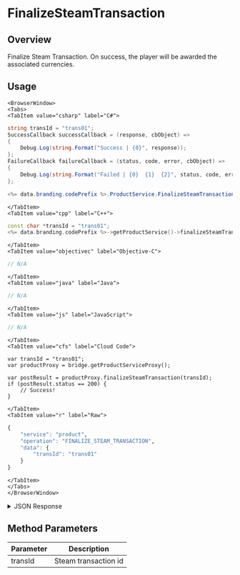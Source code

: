 # FinalizeSteamTransaction
## Overview
Finalize Steam Transaction. On success, the player will be awarded the associated currencies.

<PartialServop service_name="product" operation_name="FINALIZE_STEAM_TRANSACTION" />

## Usage

```mdx-code-block
<BrowserWindow>
<Tabs>
<TabItem value="csharp" label="C#">
```

```csharp
string transId = "trans01";
SuccessCallback successCallback = (response, cbObject) =>
{
    Debug.Log(string.Format("Success | {0}", response));
};
FailureCallback failureCallback = (status, code, error, cbObject) =>
{
    Debug.Log(string.Format("Failed | {0}  {1}  {2}", status, code, error));
};

<%= data.branding.codePrefix %>.ProductService.FinalizeSteamTransaction(transId, successCallback, failureCallback);
```

```mdx-code-block
</TabItem>
<TabItem value="cpp" label="C++">
```

```cpp
const char *transId = "trans01";
<%= data.branding.codePrefix %>->getProductService()->finalizeSteamTransaction(transId, this);
```

```mdx-code-block
</TabItem>
<TabItem value="objectivec" label="Objective-C">
```

```objectivec
// N/A
```

```mdx-code-block
</TabItem>
<TabItem value="java" label="Java">
```

```java
// N/A
```

```mdx-code-block
</TabItem>
<TabItem value="js" label="JavaScript">
```

```javascript
// N/A
```

```mdx-code-block
</TabItem>
<TabItem value="cfs" label="Cloud Code">
```

```cfscript
var transId = "trans01";
var productProxy = bridge.getProductServiceProxy();

var postResult = productProxy.finalizeSteamTransaction(transId);
if (postResult.status == 200) {
    // Success!
}
```

```mdx-code-block
</TabItem>
<TabItem value="r" label="Raw">
```

```r
{
	"service": "product",
	"operation": "FINALIZE_STEAM_TRANSACTION",
	"data": {
		"transId": "trans01"
	}
}
```

```mdx-code-block
</TabItem>
</Tabs>
</BrowserWindow>
```

<details>
<summary>JSON Response</summary>

```json
{
    "status": 200,
    "data": {
        "result": "OK"
    }
}
```
</details>

## Method Parameters
Parameter | Description
--------- | -----------
transId | Steam transaction id


